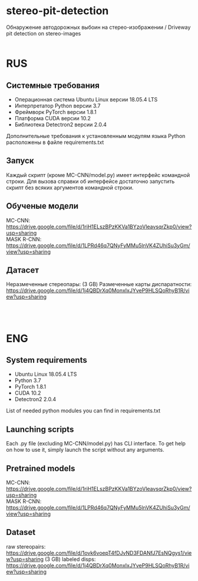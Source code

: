 # stereo-pit-detection
Обнаружение автодорожных выбоин на стерео-изображении / Driveway pit detection on stereo-images
<br/><br/>
# RUS
## Системные требования
  +	Операционная система Ubuntu Linux версии 18.05.4 LTS
  +	Интерпретатор Python версии 3.7
  +	Фреймворк PyTorch версии 1.8.1
  +	Платформа CUDA версии 10.2
  +	Библиотека Detectron2 версии 2.0.4
   
  Дополнительные требования к установленным модулям языка Python расположены в файле requirements.txt

  
## Запуск
Каждый скрипт (кроме MC-CNN/model.py) имеет интерфейс командной строки. Для вызова справки об интерфейсе достаточно запустить скрипт без всяких аргументов командной строки.

## Обученые модели
MC-CNN: https://drive.google.com/file/d/1riH1ELszBPzKKVa1BYzoVleavsqrZkp0/view?usp=sharing  
MASK R-CNN: https://drive.google.com/file/d/1LPRd46q7QNyFyMMu5lnVK4ZUhiSu3yGm/view?usp=sharing

## Датасет
Неразмеченные стереопары: (3 GB)
Размеченные карты диспаратности: https://drive.google.com/file/d/1j4QBDrXq0MonxIxJYveP9HLSQoRhyB1R/view?usp=sharing 

<br/><br/>
# ENG
## System requirements
  +	Ubuntu Linux 18.05.4 LTS
  +	Python 3.7
  +	PyTorch 1.8.1
  +	CUDA 10.2
  +	Detectron2 2.0.4
  
  List of needed python modules you can find in requirements.txt
  
## Launching scripts
Each .py file (excluding MC-CNN/model.py) has CLI interface. To get help on how to use it, simply launch the script without any arguments.

## Pretrained models
MC-CNN: https://drive.google.com/file/d/1riH1ELszBPzKKVa1BYzoVleavsqrZkp0/view?usp=sharing  
MASK R-CNN: https://drive.google.com/file/d/1LPRd46q7QNyFyMMu5lnVK4ZUhiSu3yGm/view?usp=sharing

## Dataset
raw stereopairs: https://drive.google.com/file/d/1ovk6voepT4fDJvND3FDANfJ7EsNQgys1/view?usp=sharing (3 GB)
labeled disps: https://drive.google.com/file/d/1j4QBDrXq0MonxIxJYveP9HLSQoRhyB1R/view?usp=sharing
